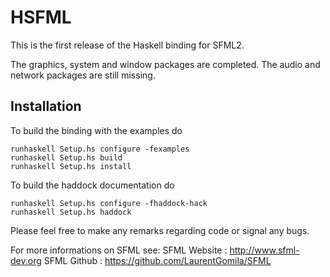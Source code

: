 HSFML
=====
This is the first release of the Haskell binding for SFML2.

The graphics, system and window packages are completed.
The audio and network packages are still missing.

Installation
------------
To build the binding with the examples do
```
runhaskell Setup.hs configure -fexamples
runhaskell Setup.hs build
runhaskell Setup.hs install
```

To build the haddock documentation do
```
runhaskell Setup.hs configure -fhaddock-hack
runhaskell Setup.hs haddock
```

Please feel free to make any remarks regarding code or signal any bugs.

For more informations on SFML see:
SFML Website : http://www.sfml-dev.org
SFML Github : https://github.com/LaurentGomila/SFML

